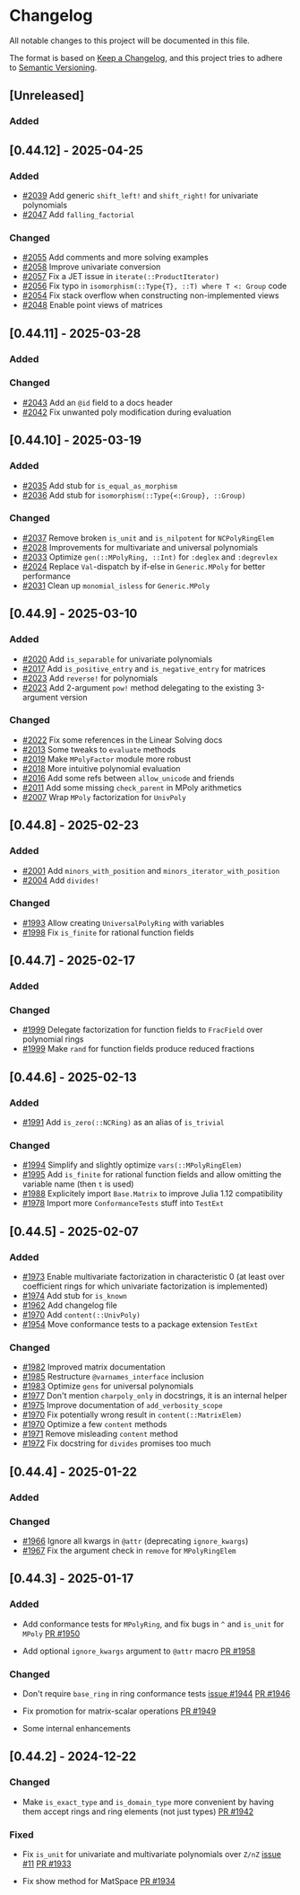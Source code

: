 # Changelog

All notable changes to this project will be documented in this file.

The format is based on [Keep a Changelog](https://keepachangelog.com/en/1.1.0/), and this project
tries to adhere to [Semantic Versioning](https://semver.org/spec/v2.0.0.html).


## [Unreleased]

### Added


## [0.44.12] - 2025-04-25

### Added

- [#2039](https://github.com/Nemocas/AbstractAlgebra.jl/pull/2039) Add generic `shift_left!` and `shift_right!` for univariate polynomials
- [#2047](https://github.com/Nemocas/AbstractAlgebra.jl/pull/2047) Add `falling_factorial`

### Changed

- [#2055](https://github.com/Nemocas/AbstractAlgebra.jl/pull/2055) Add comments and more solving examples
- [#2058](https://github.com/Nemocas/AbstractAlgebra.jl/pull/2058) Improve univariate conversion
- [#2057](https://github.com/Nemocas/AbstractAlgebra.jl/pull/2057) Fix a JET issue in `iterate(::ProductIterator)`
- [#2056](https://github.com/Nemocas/AbstractAlgebra.jl/pull/2056) Fix typo in `isomorphism(::Type{T}, ::T) where T <: Group` code
- [#2054](https://github.com/Nemocas/AbstractAlgebra.jl/pull/2054) Fix stack overflow when constructing non-implemented views
- [#2048](https://github.com/Nemocas/AbstractAlgebra.jl/pull/2048) Enable point views of matrices

## [0.44.11] - 2025-03-28

### Added

### Changed

- [#2043](https://github.com/Nemocas/AbstractAlgebra.jl/pull/2043) Add an `@id` field to a docs header
- [#2042](https://github.com/Nemocas/AbstractAlgebra.jl/pull/2042) Fix unwanted poly modification during evaluation

## [0.44.10] - 2025-03-19

### Added

- [#2035](https://github.com/Nemocas/AbstractAlgebra.jl/pull/2035) Add stub for `is_equal_as_morphism`
- [#2036](https://github.com/Nemocas/AbstractAlgebra.jl/pull/2036) Add stub for `isomorphism(::Type{<:Group}, ::Group)`

### Changed

- [#2037](https://github.com/Nemocas/AbstractAlgebra.jl/pull/2037) Remove broken `is_unit` and `is_nilpotent` for `NCPolyRingElem`
- [#2028](https://github.com/Nemocas/AbstractAlgebra.jl/pull/2028) Improvements for multivariate and universal polynomials
- [#2033](https://github.com/Nemocas/AbstractAlgebra.jl/pull/2033) Optimize `gen(::MPolyRing, ::Int)` for `:deglex` and `:degrevlex`
- [#2024](https://github.com/Nemocas/AbstractAlgebra.jl/pull/2024) Replace `Val`-dispatch by if-else in `Generic.MPoly` for better performance
- [#2031](https://github.com/Nemocas/AbstractAlgebra.jl/pull/2031) Clean up `monomial_isless` for `Generic.MPoly`

## [0.44.9] - 2025-03-10

### Added

- [#2020](https://github.com/Nemocas/AbstractAlgebra.jl/pull/2020) Add `is_separable` for univariate polynomials
- [#2017](https://github.com/Nemocas/AbstractAlgebra.jl/pull/2017) Add `is_positive_entry` and `is_negative_entry` for matrices
- [#2023](https://github.com/Nemocas/AbstractAlgebra.jl/pull/2023) Add `reverse!` for polynomials
- [#2023](https://github.com/Nemocas/AbstractAlgebra.jl/pull/2023) Add 2-argument `pow!` method delegating to the existing 3-argument version

### Changed

- [#2022](https://github.com/Nemocas/AbstractAlgebra.jl/pull/2022) Fix some references in the Linear Solving docs
- [#2013](https://github.com/Nemocas/AbstractAlgebra.jl/pull/2013) Some tweaks to `evaluate` methods
- [#2019](https://github.com/Nemocas/AbstractAlgebra.jl/pull/2019) Make `MPolyFactor` module more robust
- [#2018](https://github.com/Nemocas/AbstractAlgebra.jl/pull/2018) More intuitive polynomial evaluation
- [#2016](https://github.com/Nemocas/AbstractAlgebra.jl/pull/2016) Add some refs between `allow_unicode` and friends
- [#2011](https://github.com/Nemocas/AbstractAlgebra.jl/pull/2011) Add some missing `check_parent` in MPoly arithmetics
- [#2007](https://github.com/Nemocas/AbstractAlgebra.jl/pull/2007) Wrap `MPoly` factorization for `UnivPoly`

## [0.44.8] - 2025-02-23

### Added

- [#2001](https://github.com/Nemocas/AbstractAlgebra.jl/pull/2001) Add `minors_with_position` and `minors_iterator_with_position`
- [#2004](https://github.com/Nemocas/AbstractAlgebra.jl/pull/2004) Add `divides!`

### Changed

- [#1993](https://github.com/Nemocas/AbstractAlgebra.jl/pull/1993) Allow creating `UniversalPolyRing` with variables
- [#1998](https://github.com/Nemocas/AbstractAlgebra.jl/pull/1998) Fix `is_finite` for rational function fields

## [0.44.7] - 2025-02-17

### Added

### Changed

- [#1999](https://github.com/Nemocas/AbstractAlgebra.jl/pull/1999) Delegate factorization for function fields to `FracField` over polynomial rings
- [#1999](https://github.com/Nemocas/AbstractAlgebra.jl/pull/1999) Make `rand` for function fields produce reduced fractions

## [0.44.6] - 2025-02-13

### Added

- [#1991](https://github.com/Nemocas/AbstractAlgebra.jl/pull/1991) Add `is_zero(::NCRing)` as an alias of `is_trivial`

### Changed

- [#1994](https://github.com/Nemocas/AbstractAlgebra.jl/pull/1994) Simplify and slightly optimize `vars(::MPolyRingElem)`
- [#1995](https://github.com/Nemocas/AbstractAlgebra.jl/pull/1995) Add `is_finite` for rational function fields and allow omitting the variable name (then `t` is used)
- [#1988](https://github.com/Nemocas/AbstractAlgebra.jl/pull/1988) Explicitely import `Base.Matrix` to improve Julia 1.12 compatibility
- [#1978](https://github.com/Nemocas/AbstractAlgebra.jl/pull/1978) Import more `ConformanceTests` stuff into `TestExt`

## [0.44.5] - 2025-02-07

### Added

- [#1973](https://github.com/Nemocas/AbstractAlgebra.jl/pull/1973) Enable multivariate factorization in characteristic 0 (at least over coefficient rings for which univariate factorization is implemented)
- [#1974](https://github.com/Nemocas/AbstractAlgebra.jl/pull/1974) Add stub for `is_known`
- [#1962](https://github.com/Nemocas/AbstractAlgebra.jl/pull/1962) Add changelog file
- [#1970](https://github.com/Nemocas/AbstractAlgebra.jl/pull/1970) Add `content(::UnivPoly)`
- [#1954](https://github.com/Nemocas/AbstractAlgebra.jl/pull/1954) Move conformance tests to a package extension `TestExt`

### Changed

- [#1982](https://github.com/Nemocas/AbstractAlgebra.jl/pull/1982) Improved matrix documentation
- [#1985](https://github.com/Nemocas/AbstractAlgebra.jl/pull/1985) Restructure `@varnames_interface` inclusion
- [#1983](https://github.com/Nemocas/AbstractAlgebra.jl/pull/1983) Optimize `gens` for universal polynomials
- [#1977](https://github.com/Nemocas/AbstractAlgebra.jl/pull/1977) Don't mention `charpoly_only` in docstrings, it is an internal helper
- [#1975](https://github.com/Nemocas/AbstractAlgebra.jl/pull/1975) Improve documentation of `add_verbosity_scope`
- [#1970](https://github.com/Nemocas/AbstractAlgebra.jl/pull/1970) Fix potentially wrong result in `content(::MatrixElem)`
- [#1970](https://github.com/Nemocas/AbstractAlgebra.jl/pull/1970) Optimize a few `content` methods
- [#1971](https://github.com/Nemocas/AbstractAlgebra.jl/pull/1971) Remove misleading `content` method
- [#1972](https://github.com/Nemocas/AbstractAlgebra.jl/pull/1972) Fix docstring for `divides` promises too much

## [0.44.4] - 2025-01-22

### Added

### Changed

- [#1966](https://github.com/Nemocas/AbstractAlgebra.jl/pull/1966) Ignore all kwargs in `@attr` (deprecating `ignore_kwargs`)
- [#1967](https://github.com/Nemocas/AbstractAlgebra.jl/pull/1967) Fix the argument check in `remove` for `MPolyRingElem`


## [0.44.3] - 2025-01-17

### Added

- Add conformance tests for `MPolyRing`, and fix bugs in `^` and `is_unit` for `MPoly` [PR
  #1950](https://github.com/Nemocas/AbstractAlgebra.jl/pull/1950)

- Add optional `ignore_kwargs` argument to `@attr` macro [PR
  #1958](https://github.com/Nemocas/AbstractAlgebra.jl/pull/1958)

### Changed

- Don't require `base_ring` in ring conformance tests [issue
  #1944](https://github.com/Nemocas/AbstractAlgebra.jl/issues/1944) [PR
  #1946](https://github.com/Nemocas/AbstractAlgebra.jl/pull/1946)

- Fix promotion for matrix-scalar operations [PR
  #1949](https://github.com/Nemocas/AbstractAlgebra.jl/pull/1949)

- Some internal enhancements

## [0.44.2] - 2024-12-22

### Changed

- Make `is_exact_type` and `is_domain_type` more convenient by
  having them accept rings and ring elements (not just types) [PR
  #1942](https://github.com/Nemocas/AbstractAlgebra.jl/pull/1942)

### Fixed

- Fix `is_unit` for univariate and multivariate polynomials over `Z/nZ` [issue
  #11](https://github.com/Nemocas/AbstractAlgebra.jl/issues/11) [PR
  #1933](https://github.com/Nemocas/AbstractAlgebra.jl/pull/1933)

- Fix show method for MatSpace [PR #1934](https://github.com/Nemocas/AbstractAlgebra.jl/pull/1934)
